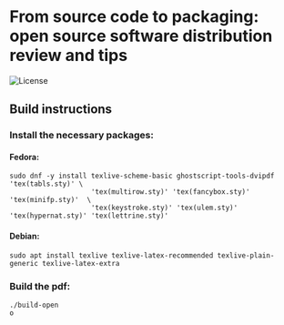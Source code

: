 # From source code to packaging: open source software distribution review and tips

![License][license]

## Build instructions

### Install the necessary packages:

#### Fedora:

```
sudo dnf -y install texlive-scheme-basic ghostscript-tools-dvipdf 'tex(tabls.sty)' \
                    'tex(multirow.sty)' 'tex(fancybox.sty)'  'tex(minifp.sty)'  \
                    'tex(keystroke.sty)' 'tex(ulem.sty)' 'tex(hypernat.sty)' 'tex(lettrine.sty)'  
```

#### Debian:

```
sudo apt install texlive texlive-latex-recommended texlive-plain-generic texlive-latex-extra
```

### Build the pdf:

```
./build-open
o
```

[license]:https://img.shields.io/badge/License-CC_BY_4.0-blue
